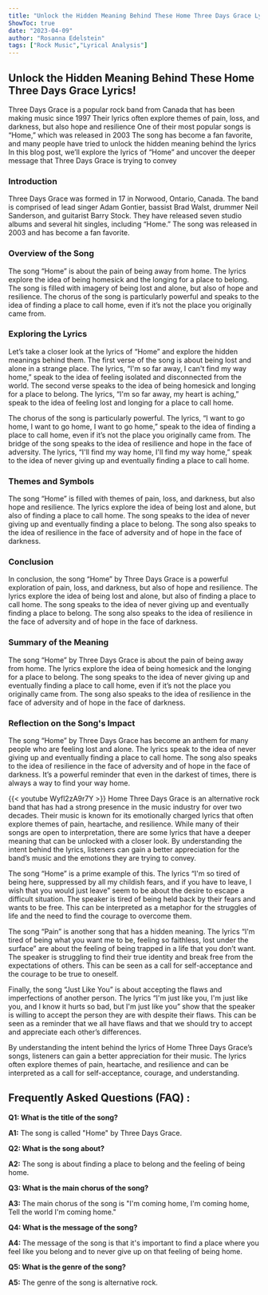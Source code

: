 ```yaml
---
title: "Unlock the Hidden Meaning Behind These Home Three Days Grace Lyrics!"
ShowToc: true 
date: "2023-04-09"
author: "Rosanna Edelstein" 
tags: ["Rock Music","Lyrical Analysis"]
---
```

## Unlock the Hidden Meaning Behind These Home Three Days Grace Lyrics!

Three Days Grace is a popular rock band from Canada that has been making music since 1997 Their lyrics often explore themes of pain, loss, and darkness, but also hope and resilience One of their most popular songs is “Home,” which was released in 2003 The song has become a fan favorite, and many people have tried to unlock the hidden meaning behind the lyrics In this blog post, we’ll explore the lyrics of “Home” and uncover the deeper message that Three Days Grace is trying to convey

### Introduction

Three Days Grace was formed in 17 in Norwood, Ontario, Canada. The band is comprised of lead singer Adam Gontier, bassist Brad Walst, drummer Neil Sanderson, and guitarist Barry Stock. They have released seven studio albums and several hit singles, including “Home.” The song was released in 2003 and has become a fan favorite. 

### Overview of the Song

The song “Home” is about the pain of being away from home. The lyrics explore the idea of being homesick and the longing for a place to belong. The song is filled with imagery of being lost and alone, but also of hope and resilience. The chorus of the song is particularly powerful and speaks to the idea of finding a place to call home, even if it’s not the place you originally came from.

### Exploring the Lyrics

Let’s take a closer look at the lyrics of “Home” and explore the hidden meanings behind them. The first verse of the song is about being lost and alone in a strange place. The lyrics, “I'm so far away, I can't find my way home,” speak to the idea of feeling isolated and disconnected from the world. The second verse speaks to the idea of being homesick and longing for a place to belong. The lyrics, “I'm so far away, my heart is aching,” speak to the idea of feeling lost and longing for a place to call home. 

The chorus of the song is particularly powerful. The lyrics, “I want to go home, I want to go home, I want to go home,” speak to the idea of finding a place to call home, even if it’s not the place you originally came from. The bridge of the song speaks to the idea of resilience and hope in the face of adversity. The lyrics, “I'll find my way home, I'll find my way home,” speak to the idea of never giving up and eventually finding a place to call home. 

### Themes and Symbols

The song “Home” is filled with themes of pain, loss, and darkness, but also hope and resilience. The lyrics explore the idea of being lost and alone, but also of finding a place to call home. The song speaks to the idea of never giving up and eventually finding a place to belong. The song also speaks to the idea of resilience in the face of adversity and of hope in the face of darkness. 

### Conclusion

In conclusion, the song “Home” by Three Days Grace is a powerful exploration of pain, loss, and darkness, but also of hope and resilience. The lyrics explore the idea of being lost and alone, but also of finding a place to call home. The song speaks to the idea of never giving up and eventually finding a place to belong. The song also speaks to the idea of resilience in the face of adversity and of hope in the face of darkness. 

### Summary of the Meaning

The song “Home” by Three Days Grace is about the pain of being away from home. The lyrics explore the idea of being homesick and the longing for a place to belong. The song speaks to the idea of never giving up and eventually finding a place to call home, even if it’s not the place you originally came from. The song also speaks to the idea of resilience in the face of adversity and of hope in the face of darkness. 

### Reflection on the Song's Impact

The song “Home” by Three Days Grace has become an anthem for many people who are feeling lost and alone. The lyrics speak to the idea of never giving up and eventually finding a place to call home. The song also speaks to the idea of resilience in the face of adversity and of hope in the face of darkness. It’s a powerful reminder that even in the darkest of times, there is always a way to find your way home.

{{< youtube Wyfl2zA9r7Y >}} 
Home Three Days Grace is an alternative rock band that has had a strong presence in the music industry for over two decades. Their music is known for its emotionally charged lyrics that often explore themes of pain, heartache, and resilience. While many of their songs are open to interpretation, there are some lyrics that have a deeper meaning that can be unlocked with a closer look. By understanding the intent behind the lyrics, listeners can gain a better appreciation for the band’s music and the emotions they are trying to convey. 

The song “Home” is a prime example of this. The lyrics “I'm so tired of being here, suppressed by all my childish fears, and if you have to leave, I wish that you would just leave” seem to be about the desire to escape a difficult situation. The speaker is tired of being held back by their fears and wants to be free. This can be interpreted as a metaphor for the struggles of life and the need to find the courage to overcome them. 

The song “Pain” is another song that has a hidden meaning. The lyrics “I'm tired of being what you want me to be, feeling so faithless, lost under the surface” are about the feeling of being trapped in a life that you don’t want. The speaker is struggling to find their true identity and break free from the expectations of others. This can be seen as a call for self-acceptance and the courage to be true to oneself. 

Finally, the song “Just Like You” is about accepting the flaws and imperfections of another person. The lyrics “I'm just like you, I'm just like you, and I know it hurts so bad, but I'm just like you” show that the speaker is willing to accept the person they are with despite their flaws. This can be seen as a reminder that we all have flaws and that we should try to accept and appreciate each other’s differences. 

By understanding the intent behind the lyrics of Home Three Days Grace’s songs, listeners can gain a better appreciation for their music. The lyrics often explore themes of pain, heartache, and resilience and can be interpreted as a call for self-acceptance, courage, and understanding.

## Frequently Asked Questions (FAQ) :
**Q1: What is the title of the song?**

**A1:** The song is called "Home" by Three Days Grace.

**Q2: What is the song about?**

**A2:** The song is about finding a place to belong and the feeling of being home.

**Q3: What is the main chorus of the song?**

**A3:** The main chorus of the song is "I'm coming home, I'm coming home, Tell the world I'm coming home." 

**Q4: What is the message of the song?**

**A4:** The message of the song is that it's important to find a place where you feel like you belong and to never give up on that feeling of being home. 

**Q5: What is the genre of the song?**

**A5:** The genre of the song is alternative rock.



